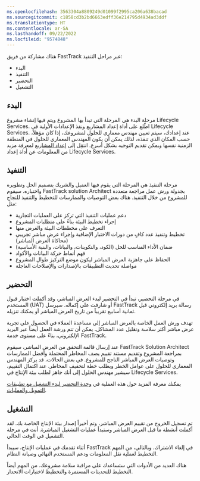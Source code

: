 ```yaml
---
ms.openlocfilehash: 3563304a8809249d01099f2995ca206a638bacad
ms.sourcegitcommit: c1858cd3b2bd6663edff36e214795d4934ad3ddf
ms.translationtype: HT
ms.contentlocale: ar-SA
ms.lasthandoff: 09/22/2022
ms.locfileid: "9574848"
---
```

هناك مشاركة من فريق FastTrack عبر مراحل التنفيذ:

- البدء
- التنفيذ
- التحضير
- التشغيل

## <a name="initiate"></a>البدء

مرحلة البدء هي المرحلة التي تبدأ بها المشروع ويتم فيها إنشاء مشروع Lifecycle Services. اطّلع على أداة إعداد المشاريع ونفذ الإعدادات الأولية في Lifecycle Services.
عند إعدادك، سيتم تعيين مهندس معماري للحلول لمشروعك، إذا كان مؤهلاً، حسب المكان الذي تنفذه، لذلك يمكن أن يكون المهندس المعماري للحلول في المنطقة الزمنية نفسها ويمكن تقديم التوجيه بشكل أسرع.
انتقِل إلى [إعداد المشاريع](/dynamics365/fin-ops-core/dev-itpro/lifecycle-services/project-onboarding/?azure-portal=true) لمعرفة مزيد من المعلومات عن أداة إعداد Lifecycle Services.

## <a name="implement"></a>التنفيذ

مرحلة التنفيذ هي المرحلة التي يقوم فيها العميل والشريك بتصميم الحل وتطويره واختباره. سيقوم FastTrack solution Architect بجدولة ورش عمل مراجعة متعددة للمشروع من خلال التنفيذ.
هناك بعض التوصيات والممارسات للتخطيط والتنفيذ للنجاح مثل:

- دعم عمليات التنفيذ التي تركز على العمليات التجارية
- إجراء تخطيط البيئة بناءً على متطلبات المشروع
- التعرف على مخططات البيئة والغرض منها
- تخطيط وتنفيذ عدد كافٍ من دورات الاختبار الإضافية وإجراء عرض مباشر تجريبي (محاكاة العرض المباشر)
- ضمان الأداء المناسب للحل (الكود، والتكوينات، والبيانات، والبنية الأساسية)
- فهم أنماط حركة البيانات والأكواد
- الحفاظ على جاهزية العرض المباشر ليكون موضع التركيز طوال المشروع
- مواصلة تحديث التطبيقات بالإصدارات والإصلاحات العاجلة

## <a name="prepare"></a>التحضير

في مرحلة التحضير، تبدأ في التحضير لبدء العرض المباشر، وقد أكملت اختبار قبول المستخدم (UAT) أو شارفت على إكماله.
سيرسل FastTrack رسالة بريد إلكتروني قبل ثمانية أسابيع تقريباً من تاريخ العرض المباشر أو يمكنك تنزيله.

تهدف ورش العمل الخاصة بالعرض المباشر إلى مساعدة العملاء في الحصول على تجربة عرض مباشر أكثر سلاسة وتقليل عدد المشاكل. يمكن أن تتم ورشة العمل أيضاً عبر البريد الإلكتروني، بناءً على مستوى خدمة FastTrack.

عند إرسال قائمة التحقق من العرض المباشر، سيقوم FastTrack Solution Architect بمراجعة المشروع وتقديم مستند تقييم يصف المخاطر المحتملة وأفضل الممارسات وتوصيات العرض المباشر الناجح للمشروع. في بعض الحالات، قد يركز المهندس المعماري للحلول على عوامل الخطر ويطلب خطة لتخفيف المخاطر. عند اكتمال التقييم، سيشير مهندس الحلول إلى أنك جاهز لطلب بيئة الإنتاج في Lifecycle Services.

يمكنك معرفة المزيد حول هذه العملية في [وحدة التحضير لبدء التشغيل مع تطبيقات التمويل والعمليات](/training/modules/prepare-go-live-finance-operations/?azure-portal=true).

## <a name="operate"></a>التشغيل

تم تسجيل الخروج من تقييم العرض المباشر، وتم أخيراً إصدار بيئة الإنتاج الخاصة بك. لقد أكملت أنشطة ما قبل العرض المباشر وستبدأ عمليات التشغيل المباشرة. أنت في مرحلة التشغيل في الوقت الحالي.

أثناء تقدمك في عمليات الإنتاج، سيبدأ FastTrack في إلغاء الاشتراك. وبالتالي، من المهم التخطيط لعملية نقل المعلومات ودعم المستخدم النهائي وصيانة النظام.

هناك العديد من الأدوات التي ستساعدك على مراقبة سلامة مشروعك. من المهم أيضاً التخطيط للتحديثات المستمرة والتخطيط لاختبارات الانحدار.
